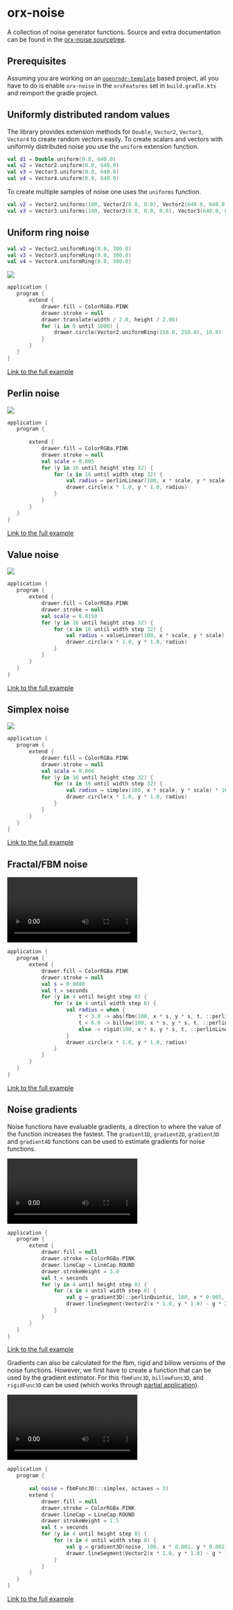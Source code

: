  
 # orx-noise 
 
 A collection of noise generator functions. Source and extra documentation can be found in the [orx-noise sourcetree](https://github.com/openrndr/orx/tree/master/orx-noise). 
 
 ## Prerequisites 
 
 Assuming you are working on an [`openrndr-template`](https://github.com/openrndr/openrndr-template) based
project, all you have to do is enable `orx-noise` in the `orxFeatures`
 set in `build.gradle.kts` and reimport the gradle project. 
 
 ## Uniformly distributed random values 
 
 The library provides extension methods for `Double`, `Vector2`, `Vector3`, `Vector4` to create random vectors easily. To create
scalars and vectors with uniformly distributed noise you use the `uniform` extension function. 
 
 ```kotlin
val d1 = Double.uniform(0.0, 640.0)
val v2 = Vector2.uniform(0.0, 640.0)
val v3 = Vector3.uniform(0.0, 640.0)
val v4 = Vector4.uniform(0.0, 640.0)
``` 
 
 To create multiple samples of noise one uses the `uniforms` function. 
 
 ```kotlin
val v2 = Vector2.uniforms(100, Vector2(0.0, 0.0), Vector2(640.0, 640.0))
val v3 = Vector3.uniforms(100, Vector3(0.0, 0.0, 0.0), Vector3(640.0, 640.0, 640.0))
``` 
 
 ## Uniform ring noise 
 
 ```kotlin
val v2 = Vector2.uniformRing(0.0, 300.0)
val v3 = Vector3.uniformRing(0.0, 300.0)
val v4 = Vector4.uniformRing(0.0, 300.0)
``` 
 
 <img src="media/orx-noise-001.png"/> 
 
 ```kotlin
application {
    program {
        extend {
            drawer.fill = ColorRGBa.PINK
            drawer.stroke = null
            drawer.translate(width / 2.0, height / 2.00)
            for (i in 0 until 1000) {
                drawer.circle(Vector2.uniformRing(150.0, 250.0), 10.0)
            }
        }
    }
}
``` 
 
 [Link to the full example](https://github.com/openrndr/openrndr-examples/blob/master/src/main/kotlin/examples/10_OPENRNDR_Extras/C01_Noise000.kt) 
 
 ## Perlin noise 
 
 <img src="media/orx-noise-002.png"/> 
 
 ```kotlin
application {
    program {
        
        extend {
            drawer.fill = ColorRGBa.PINK
            drawer.stroke = null
            val scale = 0.005
            for (y in 16 until height step 32) {
                for (x in 16 until width step 32) {
                    val radius = perlinLinear(100, x * scale, y * scale) * 16.0 + 16.0
                    drawer.circle(x * 1.0, y * 1.0, radius)
                }
            }
        }
    }
}
``` 
 
 [Link to the full example](https://github.com/openrndr/openrndr-examples/blob/master/src/main/kotlin/examples/10_OPENRNDR_Extras/C01_Noise001.kt) 
 
 ## Value noise 
 
 <img src="media/orx-noise-003.png"/> 
 
 ```kotlin
application {
    program {
        extend {
            drawer.fill = ColorRGBa.PINK
            drawer.stroke = null
            val scale = 0.0150
            for (y in 16 until height step 32) {
                for (x in 16 until width step 32) {
                    val radius = valueLinear(100, x * scale, y * scale) * 16.0 + 16.0
                    drawer.circle(x * 1.0, y * 1.0, radius)
                }
            }
        }
    }
}
``` 
 
 [Link to the full example](https://github.com/openrndr/openrndr-examples/blob/master/src/main/kotlin/examples/10_OPENRNDR_Extras/C01_Noise002.kt) 
 
 ## Simplex noise 
 
 <img src="media/orx-noise-004.png"/> 
 
 ```kotlin
application {
    program {
        extend {
            drawer.fill = ColorRGBa.PINK
            drawer.stroke = null
            val scale = 0.004
            for (y in 16 until height step 32) {
                for (x in 16 until width step 32) {
                    val radius = simplex(100, x * scale, y * scale) * 16.0 + 16.0
                    drawer.circle(x * 1.0, y * 1.0, radius)
                }
            }
        }
    }
}
``` 
 
 [Link to the full example](https://github.com/openrndr/openrndr-examples/blob/master/src/main/kotlin/examples/10_OPENRNDR_Extras/C01_Noise003.kt) 
 
 ## Fractal/FBM noise 
 
 <video controls>
    <source src="media/orx-noise-005-fbm.mp4" type="video/mp4"></source>
</video>
 
 
 ```kotlin
application {
    program {
        extend {
            drawer.fill = ColorRGBa.PINK
            drawer.stroke = null
            val s = 0.0080
            val t = seconds
            for (y in 4 until height step 8) {
                for (x in 4 until width step 8) {
                    val radius = when {
                        t < 3.0 -> abs(fbm(100, x * s, y * s, t, ::perlinLinear)) * 16.0
                        t < 6.0 -> billow(100, x * s, y * s, t, ::perlinLinear) * 2.0
                        else -> rigid(100, x * s, y * s, t, ::perlinLinear) * 16.0
                    }
                    drawer.circle(x * 1.0, y * 1.0, radius)
                }
            }
        }
    }
}
``` 
 
 [Link to the full example](https://github.com/openrndr/openrndr-examples/blob/master/src/main/kotlin/examples/10_OPENRNDR_Extras/C01_Noise004.kt) 
 
 ## Noise gradients 
 
 Noise functions have evaluable gradients, a direction to where the value of the function increases the fastest. The `gradient1D`, `gradient2D`, `gradient3D` and `gradient4D` functions can be used to estimate gradients for noise functions. 
 
 <video controls>
    <source src="media/orx-noise-300.mp4" type="video/mp4"></source>
</video>
 
 
 ```kotlin
application {
    program {
        extend {
            drawer.fill = null
            drawer.stroke = ColorRGBa.PINK
            drawer.lineCap = LineCap.ROUND
            drawer.strokeWeight = 3.0
            val t = seconds
            for (y in 4 until height step 8) {
                for (x in 4 until width step 8) {
                    val g = gradient3D(::perlinQuintic, 100, x * 0.005, y * 0.005, t, 0.0005).xy
                    drawer.lineSegment(Vector2(x * 1.0, y * 1.0) - g * 2.0, Vector2(x * 1.0, y * 1.0) + g * 2.0)
                }
            }
        }
    }
}
``` 
 
 [Link to the full example](https://github.com/openrndr/openrndr-examples/blob/master/src/main/kotlin/examples/10_OPENRNDR_Extras/C01_Noise005.kt) 
 
 Gradients can also be calculated for the fbm, rigid and billow versions of the noise functions. However, 
we first have to create a function that can be used by the gradient estimator. For this `fbmFunc3D`, `billowFunc3D`, and 
 `rigidFunc3D` can be used (which works through [partial application](https://en.wikipedia.org/wiki/Partial_application)).
  
 
 <video controls>
    <source src="media/orx-noise-301.mp4" type="video/mp4"></source>
</video>
 
 
 ```kotlin
application {
    program {
        
        val noise = fbmFunc3D(::simplex, octaves = 3)
        extend {
            drawer.fill = null
            drawer.stroke = ColorRGBa.PINK
            drawer.lineCap = LineCap.ROUND
            drawer.strokeWeight = 1.5
            val t = seconds
            for (y in 4 until height step 8) {
                for (x in 4 until width step 8) {
                    val g = gradient3D(noise, 100, x * 0.002, y * 0.002, t, 0.002).xy
                    drawer.lineSegment(Vector2(x * 1.0, y * 1.0) - g * 1.0, Vector2(x * 1.0, y * 1.0) + g * 1.0)
                }
            }
        }
    }
}
``` 
 
 [Link to the full example](https://github.com/openrndr/openrndr-examples/blob/master/src/main/kotlin/examples/10_OPENRNDR_Extras/C01_Noise006.kt) 
